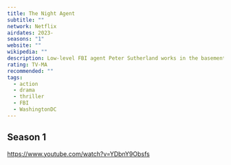 ```yaml
---
title: The Night Agent
subtitle: ""
network: Netflix
airdates: 2023-
seasons: "1"
website: ""
wikipedia: ""
description: Low-level FBI agent Peter Sutherland works in the basement of the White House manning a phone that never rings - until the night it does, propelling him into a conspiracy that leads all the way to the Oval Office.
rating: TV-MA
recommended: ""
tags:
  - action
  - drama
  - thriller
  - FBI
  - WashingtonDC
---
```

## Season 1
https://www.youtube.com/watch?v=YDbnY9Obsfs